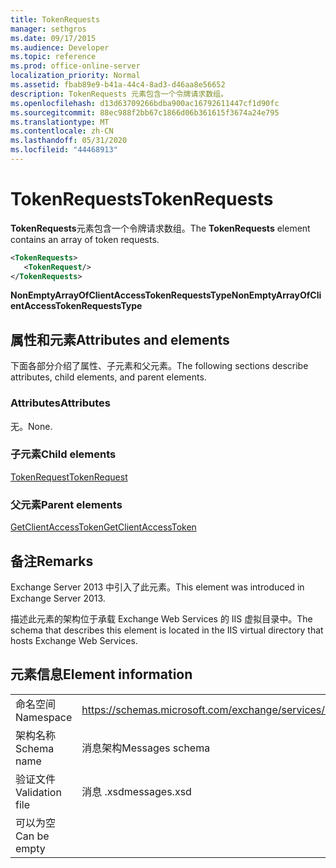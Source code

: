 ```yaml
---
title: TokenRequests
manager: sethgros
ms.date: 09/17/2015
ms.audience: Developer
ms.topic: reference
ms.prod: office-online-server
localization_priority: Normal
ms.assetid: fbab89e9-b41a-44c4-8ad3-d46aa8e56652
description: TokenRequests 元素包含一个令牌请求数组。
ms.openlocfilehash: d13d63709266bdba900ac16792611447cf1d90fc
ms.sourcegitcommit: 88ec988f2bb67c1866d06b361615f3674a24e795
ms.translationtype: MT
ms.contentlocale: zh-CN
ms.lasthandoff: 05/31/2020
ms.locfileid: "44468913"
---
```

# <a name="tokenrequests"></a><span data-ttu-id="31830-103">TokenRequests</span><span class="sxs-lookup"><span data-stu-id="31830-103">TokenRequests</span></span>

<span data-ttu-id="31830-104">**TokenRequests**元素包含一个令牌请求数组。</span><span class="sxs-lookup"><span data-stu-id="31830-104">The **TokenRequests** element contains an array of token requests.</span></span> 
  
```XML
<TokenRequests>
   <TokenRequest/>
</TokenRequests>
```

 <span data-ttu-id="31830-105">**NonEmptyArrayOfClientAccessTokenRequestsType**</span><span class="sxs-lookup"><span data-stu-id="31830-105">**NonEmptyArrayOfClientAccessTokenRequestsType**</span></span>
## <a name="attributes-and-elements"></a><span data-ttu-id="31830-106">属性和元素</span><span class="sxs-lookup"><span data-stu-id="31830-106">Attributes and elements</span></span>

<span data-ttu-id="31830-107">下面各部分介绍了属性、子元素和父元素。</span><span class="sxs-lookup"><span data-stu-id="31830-107">The following sections describe attributes, child elements, and parent elements.</span></span>
  
### <a name="attributes"></a><span data-ttu-id="31830-108">Attributes</span><span class="sxs-lookup"><span data-stu-id="31830-108">Attributes</span></span>

<span data-ttu-id="31830-109">无。</span><span class="sxs-lookup"><span data-stu-id="31830-109">None.</span></span>
  
### <a name="child-elements"></a><span data-ttu-id="31830-110">子元素</span><span class="sxs-lookup"><span data-stu-id="31830-110">Child elements</span></span>

[<span data-ttu-id="31830-111">TokenRequest</span><span class="sxs-lookup"><span data-stu-id="31830-111">TokenRequest</span></span>](tokenrequest.md)
  
### <a name="parent-elements"></a><span data-ttu-id="31830-112">父元素</span><span class="sxs-lookup"><span data-stu-id="31830-112">Parent elements</span></span>

[<span data-ttu-id="31830-113">GetClientAccessToken</span><span class="sxs-lookup"><span data-stu-id="31830-113">GetClientAccessToken</span></span>](getclientaccesstoken.md)
  
## <a name="remarks"></a><span data-ttu-id="31830-114">备注</span><span class="sxs-lookup"><span data-stu-id="31830-114">Remarks</span></span>

<span data-ttu-id="31830-115">Exchange Server 2013 中引入了此元素。</span><span class="sxs-lookup"><span data-stu-id="31830-115">This element was introduced in Exchange Server 2013.</span></span>
  
<span data-ttu-id="31830-116">描述此元素的架构位于承载 Exchange Web Services 的 IIS 虚拟目录中。</span><span class="sxs-lookup"><span data-stu-id="31830-116">The schema that describes this element is located in the IIS virtual directory that hosts Exchange Web Services.</span></span>
  
## <a name="element-information"></a><span data-ttu-id="31830-117">元素信息</span><span class="sxs-lookup"><span data-stu-id="31830-117">Element information</span></span>

|||
|:-----|:-----|
|<span data-ttu-id="31830-118">命名空间</span><span class="sxs-lookup"><span data-stu-id="31830-118">Namespace</span></span>  <br/> |https://schemas.microsoft.com/exchange/services/2006/messages  <br/> |
|<span data-ttu-id="31830-119">架构名称</span><span class="sxs-lookup"><span data-stu-id="31830-119">Schema name</span></span>  <br/> |<span data-ttu-id="31830-120">消息架构</span><span class="sxs-lookup"><span data-stu-id="31830-120">Messages schema</span></span>  <br/> |
|<span data-ttu-id="31830-121">验证文件</span><span class="sxs-lookup"><span data-stu-id="31830-121">Validation file</span></span>  <br/> |<span data-ttu-id="31830-122">消息 .xsd</span><span class="sxs-lookup"><span data-stu-id="31830-122">messages.xsd</span></span>  <br/> |
|<span data-ttu-id="31830-123">可以为空</span><span class="sxs-lookup"><span data-stu-id="31830-123">Can be empty</span></span>  <br/> ||
   

